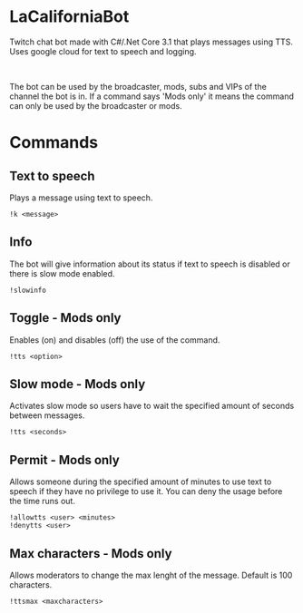 # LaCaliforniaBot

Twitch chat bot made with C#/.Net Core 3.1 that plays messages using TTS.
Uses google cloud for text to speech and logging.

<br>

The bot can be used by the broadcaster, mods, subs and VIPs of the channel the bot is in. If a command says 'Mods only' it means the command can only be used by the broadcaster or mods.

# Commands

## Text to speech

Plays a message using text to speech.

```
!k <message>
```


## Info

The bot will give information about its status if text to speech is disabled or there is slow mode enabled.

```
!slowinfo
```


## Toggle - Mods only

Enables (on) and disables (off) the use of the command.

```
!tts <option>
```


## Slow mode - Mods only

Activates slow mode so users have to wait the specified amount of seconds between messages.

```
!tts <seconds>
```


## Permit - Mods only

Allows someone during the specified amount of minutes to use text to speech if they have no privilege to use it. You can deny the usage before the time runs out.

```
!allowtts <user> <minutes>
!denytts <user>
```


## Max characters - Mods only

Allows moderators to change the max lenght of the message. Default is 100 characters.

```
!ttsmax <maxcharacters>
```

